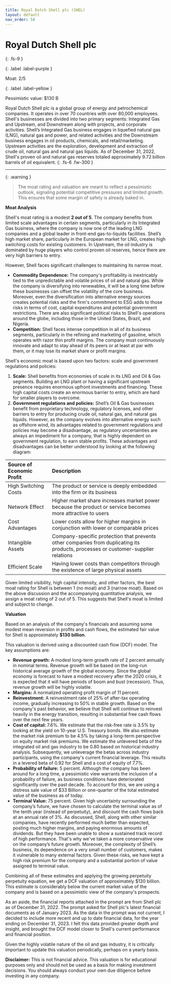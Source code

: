 ```yaml
---
title: Royal Dutch Shell plc (SHEL)
layout: default
nav_order: 58
---
```


# Royal Dutch Shell plc
{: .fs-9 }

{: .label .label-purple }

Moat: 2/5

{: .label .label-yellow }

Pessimistic value: $130 B

Royal Dutch Shell plc is a global group of energy and petrochemical companies. It operates in over 70 countries with over 80,000 employees.  Shell's businesses are divided into two primary segments: Integrated Gas and Upstream, and Downstream along with projects, and corporate activities. Shell’s Integrated Gas business engages in liquefied natural gas (LNG), natural gas and power, and related activities and the Downstream business engages in oil products, chemicals, and retail/marketing. Upstream activities are the exploration, development and extraction of crude oil, natural gas and natural gas liquids. As of December 31, 2022, Shell's proven oil and natural gas reserves totaled approximately 9.72 billion barrels of oil equivalent.
{: .fs-6 .fw-300 }

---

{: .warning } 
>The moat rating and valuation are meant to reflect a pessimistic outlook, signaling potential competitive pressures and limited growth. This ensures that some margin of safety is already baked in.

**Moat Analysis**

Shell's moat rating is a modest **2 out of 5**. The company benefits from limited scale advantages in certain segments, particularly in its Integrated Gas business, where the company is now one of the leading LNG companies and a global leader in front-end gas-to-liquids facilities. Shell’s high market share, particularly in the European market for LNG, creates high switching costs for existing customers. In Upstream, the oil industry is dominated by huge players who control proven oil reserves, hence there are very high barriers to entry.


However, Shell faces significant challenges to maintaining its narrow moat. 

* **Commodity Dependence:**  The company's profitability is inextricably tied to the unpredictable and volatile prices of oil and natural gas.  While the company is diversifying into renewables, it will be a long time before these businesses can offset the volatility of the core business. Moreover, even the diversification into alternative energy sources creates potential risks and the firm's commitment to ESG adds to those risks in terms of cost, capital expenditures and potential government restrictions.  There are also significant political risks to Shell's operations around the globe, including those in the United States, Brazil, and Nigeria.
* **Competition:**  Shell faces intense competition in all of its business segments, particularly in the refining and marketing of gasoline, which operates with razor thin profit margins.  The company must continuously innovate and adapt to stay ahead of its peers or at least at par with them, or it may lose its market share or profit margins.


Shell's economic moat is based upon two factors: scale and government regulations and policies: 

1. **Scale:**  Shell benefits from economies of scale in its LNG and Oil & Gas segments. Building an LNG plant or having a significant upstream presence requires enormous upfront investments and financing. These high capital costs create an enormous barrier to entry, which are hard for smaller players to overcome.  
2. **Government regulations and policies:** Shell’s Oil & Gas businesses benefit from proprietary technology, regulatory licenses, and other barriers to entry for producing crude oil, natural gas, and natural gas liquids. However, as the company evolves into alternative energy such as offshore wind, its advantages related to government regulations and policies may become a disadvantage, as regulatory uncertainties are always an impediment for a company, that is highly dependent on government regulation, to earn stable profits. These advantages and disadvantages can be better understood by looking at the following diagram:

<center>

| Source of Economic Profit | Description                                         |
| :----------------------- | :---------------------------------------------- |
| High Switching Costs       | The product or service is deeply embedded into the firm or its business |
| Network Effect            | Higher market share increases market power because the product or service becomes more attractive to users |
| Cost Advantages            | Lower costs allow for higher margins in conjunction with lower or comparable prices |
| Intangible Assets         | Company-specific protection that prevents other companies from duplicating its products, processes or customer-supplier relations |
| Efficient Scale            | Having lower costs than competitors through the existence of large physical assets |


</center>

Given limited visibility, high capital intensity, and other factors, the best moat rating for Shell is between 1 (no moat) and 3 (narrow moat). Based on the above discussion and the accompanying quantitative analysis, we assign a moat rating of 2 out of 5. This suggests that Shell's moat is limited and subject to change.



**Valuation**

Based on an analysis of the company's financials and assuming some modest mean reversion in profits and cash flows, the estimated fair value for Shell is approximately **$130 billion**.


This valuation is derived using a discounted cash flow (DCF) model.  The key assumptions are:

* **Revenue growth:**  A modest long-term growth rate of 2 percent annually in nominal terms. Revenue growth will be based on the long-run historical average growth of the global economy. Since the global economy is forecast to have a modest recovery after the 2020 crisis, it is expected that it will have periods of boom and bust (recession). Thus, revenue growth will be highly volatile.
* **Margins:** A normalized operating profit margin of 11 percent.
* **Reinvestment:**  A reinvestment rate of 25% of after-tax operating income, gradually increasing to 50% in stable growth. Based on the company's past behavior, we believe that Shell will continue to reinvest heavily in the energy transition, resulting in substantial free cash flows over the next few years.
* **Cost of capital:** 7.6%. We estimate that the risk-free rate is 3.5% by looking at the yield on 10-year U.S. Treasury bonds. We also estimate the market risk premium to be 4.5% by taking a long-term perspective on equity market risk premiums. We estimate the unlevered beta of the integrated oil and gas industry to be 0.80 based on historical industry analysis. Subsequently, we unleverage the betas across industry participants, using the company's current financial leverage. This results in a levered beta of 0.92 for Shell and a cost of equity of 7.7%.
* **Probability of failure:** 5 percent. Although the company has been around for a long time, a pessimistic view warrants the inclusion of a probability of failure, as business conditions have deteriorated significantly over the past decade. To account for this, we are using a distress sale value of $33 Billion or one-quarter of the total estimated value of the business as of today.
* **Terminal Value:** 75 percent. Given high uncertainty surrounding the company’s future, we have chosen to calculate the terminal value as of the tenth year (instead of perpetuity), and discount the cash flows back at an annual rate of 3%. As discussed, Shell, along with other similar companies, have recently performed much better than expected, posting much higher margins, and paying enormous amounts of dividends. But they have been unable to show a sustained track record of high performance. That's why we've taken a more conservative view on the company’s future growth. Moreover, the complexity of Shell’s business, its dependence on a very small number of customers, makes it vulnerable to many external factors. Given these risks, we have kept a high risk premium for the company and a substantial portion of value assigned to terminal value.

Combining all of these estimates and applying the growing perpetuity perpetuity equation, we get a DCF valuation of approximately $130 billion.  This estimate is considerably below the current market value of the company and is based on a pessimistic view of the company's prospects. 

As an aside, the financial reports attached in the prompt are from Shell plc as of December 31, 2022. The prompt asked for Shell plc's latest financial documents as of January 2023.
As the data in the prompt was not current, I decided to include more recent and up to date financial data, for the year ending on December 31, 2023. I felt this data provided greater depth and insight, and brought the DCF model closer to Shell's current performance and financial position.

Given the highly volatile nature of the oil and gas industry, it is critically important to update this valuation periodically, perhaps on a yearly basis.

**Disclaimer:** This is not financial advice. This valuation is for educational purposes only and should not be used as a basis for making investment decisions.  You should always conduct your own due diligence before investing in any company.
